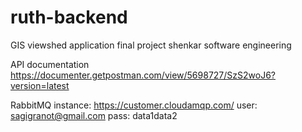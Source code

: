 # ruth-backend
GIS viewshed application final project shenkar software engineering

API documentation
https://documenter.getpostman.com/view/5698727/SzS2woJ6?version=latest

RabbitMQ instance:
https://customer.cloudamqp.com/
user: sagigranot@gmail.com
pass: data1data2
